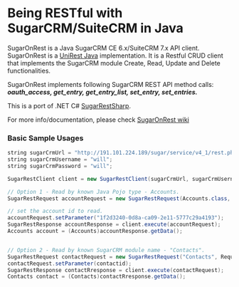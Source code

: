 # Being RESTful with SugarCRM/SuiteCRM in Java 
SugarOnRest is a Java SugarCRM CE 6.x/SuiteCRM 7.x API client. SugarOnRest is a [UniRest Java](https://github.com/Mashape/unirest-java) implementation. It is a Restful CRUD client that implements the SugarCRM module Create, Read, Update and Delete functionalities.

SugarOnRest implements following SugarCRM REST API method calls: **_oauth_access, get_entry, get_entry_list, set_entry, set_entries._**

This is a port of .NET C# [SugarRestSharp](https://github.com/mattkol/SugarRestSharp).

For more info/documentation, please check [SugarOnRest wiki](https://github.com/mattkol/SugarOnRest/wiki)

### Basic Sample Usages
```java
string sugarCrmUrl = "http://191.101.224.189/sugar/service/v4_1/rest.php";
string sugarCrmUsername = "will";
string sugarCrmPassword = "will";

SugarRestClient client = new SugarRestClient(sugarCrmUrl, sugarCrmUsername, sugarCrmPassword);

// Option 1 - Read by known Java Pojo type - Accounts.
SugarRestRequest accountRequest = new SugarRestRequest(Accounts.class, RequestType.ReadById);

// set the account id to read.
accountRequest.setParameter("1f2d3240-0d8a-ca09-2e11-5777c29a4193");
SugarRestResponse accountResponse = client.execute(accountRequest);
Accounts account = (Accounts)accountResponse.getData();


// Option 2 - Read by known SugarCRM module name - "Contacts".
SugarRestRequest contactRequest = new SugarRestRequest("Contacts", RequestType.ReadById);
contactRequest.setParameter(contactid);
SugarRestResponse contactRresponse = client.execute(contactRequest);
Contacts contact = (Contacts)contactRresponse.getData();

```


